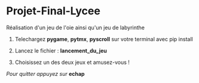 # Projet-Final-Lycee
Réalisation d'un jeu de l'oie ainsi qu'un jeu de labyrinthe 

1. Telechargez **pygame**, **pytmx**, **pyscroll** sur votre terminal avec pip install

2. Lancez le fichier : **lancement_du_jeu**

3. Choisissez un des deux jeux et amusez-vous !

*Pour quitter appuyez sur* **echap**
